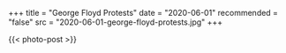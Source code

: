 +++
title = "George Floyd Protests"
date = "2020-06-01"
recommended = "false"
src = "2020-06-01-george-floyd-protests.jpg"
+++

{{< photo-post >}}
